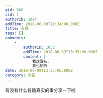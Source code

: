 ```yaml
---
aid: 568
cid: 1
authorID: 1084
addTime: 2018-06-09T10:34:00.000Z
title: 有趣
tags: []
comments:
    -
        authorID: 1052
        addTime: 2018-06-09T13:35:00.000Z
        content: |-
            我这没有，  
            我也想听
date: 2018-06-09T13:35:00.000Z
category: 问答
---
```


有没有什么有趣真实的事分享一下啦
